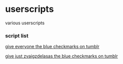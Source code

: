 # userscripts
various userscripts

### script list

[give everyone the blue checkmarks on tumblr](https://github.com/starchyunderscore/userscripts/blob/main/scripts/bluecheckforzvaigzdelasas.js)

[give just zvaigzdelasas the blue checkmarks on tumblr](https://github.com/starchyunderscore/userscripts/blob/main/scripts/bluecheckforzvaigzdelasas.js)
